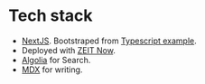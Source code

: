 # Tech stack

- [NextJS](https://nextjs.org/). Bootstraped from [Typescript example](https://github.com/zeit/next.js/tree/canary/examples/with-typescript).
- Deployed with [ZEIT Now](https://zeit.co/now).
- [Algolia](https://algolia.com) for Search.
- [MDX](https://mdxjs.com/) for writing.